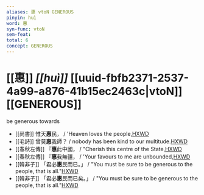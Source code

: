 ```yaml
---
aliases: 惠 vtoN GENEROUS
pinyin: huì
word: 惠
syn-func: vtoN
sem-feat: 
total: 6
concept: GENEROUS 
---
```

# [[惠]] *[[huì]]*  [[uuid-fbfb2371-2537-4a99-a876-41b15ec2463c|vtoN]] [[GENEROUS]]
be generous towards
 - [[尚書]] 惟天**惠**民， / 'Heaven loves the people,[HXWD](https://hxwd.org/textview.html?location=KR1b0001_tls_028-1a.24)
 - [[毛詩]] 曾莫**惠**我師？ / nobody has been kind to our multitude.[HXWD](https://hxwd.org/textview.html?location=KR1c0001_tls_024-88a.1)
 - [[春秋左傳]] 『**惠**此中國， / "Cherish this centre of the State,[HXWD](https://hxwd.org/textview.html?location=KR1e0001_tls_005-495a.6)
 - [[春秋左傳]] 『**惠**我無疆， / 'Your favours to me are unbounded,[HXWD](https://hxwd.org/textview.html?location=KR1e0001_tls_009-491a.11)
 - [[韓非子]] 「君必**惠**民而已。」 / "You must be sure to be generous to the people, that is all."[HXWD](https://hxwd.org/textview.html?location=KR3c0005_tls_034-11a.8)
 - [[韓非子]] 「君必**惠**民而已矣。」 / "You must be sure to be generous to the people, that is all."[HXWD](https://hxwd.org/textview.html?location=KR3c0005_tls_034-12a.8)